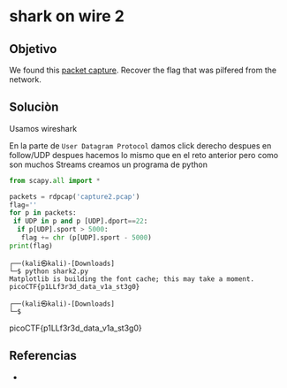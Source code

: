 # shark on wire 2
## Objetivo
We found this [packet capture](https://jupiter.challenges.picoctf.org/static/b506393b6f9d53b94011df000c534759/capture.pcap). Recover the flag that was pilfered from the network.

## Soluciòn
Usamos wireshark 


En la parte  de `User Datagram Protocol` damos click derecho 
despues en follow/UDP 
despues hacemos lo mismo que en el reto anterior pero como son muchos Streams creamos un programa de python


```python
from scapy.all import *

packets = rdpcap('capture2.pcap')
flag=''
for p in packets:
 if UDP in p and p [UDP].dport==22:
  if p[UDP].sport > 5000: 
   flag += chr (p[UDP].sport - 5000)
print(flag)
```

```shell
┌──(kali㉿kali)-[Downloads]
└─$ python shark2.py
Matplotlib is building the font cache; this may take a moment.
picoCTF{p1LLf3r3d_data_v1a_st3g0}

┌──(kali㉿kali)-[Downloads]
└─$ 
```
picoCTF{p1LLf3r3d_data_v1a_st3g0}

## Referencias
- []()